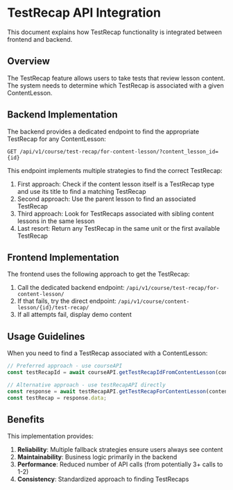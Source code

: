 # TestRecap API Integration

This document explains how TestRecap functionality is integrated between frontend and backend.

## Overview

The TestRecap feature allows users to take tests that review lesson content. The system needs to determine which TestRecap is associated with a given ContentLesson.

## Backend Implementation

The backend provides a dedicated endpoint to find the appropriate TestRecap for any ContentLesson:

```
GET /api/v1/course/test-recap/for-content-lesson/?content_lesson_id={id}
```

This endpoint implements multiple strategies to find the correct TestRecap:

1. First approach: Check if the content lesson itself is a TestRecap type and use its title to find a matching TestRecap
2. Second approach: Use the parent lesson to find an associated TestRecap
3. Third approach: Look for TestRecaps associated with sibling content lessons in the same lesson
4. Last resort: Return any TestRecap in the same unit or the first available TestRecap

## Frontend Implementation

The frontend uses the following approach to get the TestRecap:

1. Call the dedicated backend endpoint: `/api/v1/course/test-recap/for-content-lesson/`
2. If that fails, try the direct endpoint: `/api/v1/course/content-lesson/{id}/test-recap/`
3. If all attempts fail, display demo content

## Usage Guidelines

When you need to find a TestRecap associated with a ContentLesson:

```typescript
// Preferred approach - use courseAPI
const testRecapId = await courseAPI.getTestRecapIdFromContentLesson(contentLessonId);

// Alternative approach - use testRecapAPI directly
const response = await testRecapAPI.getTestRecapForContentLesson(contentLessonId);
const testRecap = response.data;
```

## Benefits

This implementation provides:

1. **Reliability**: Multiple fallback strategies ensure users always see content
2. **Maintainability**: Business logic primarily in the backend
3. **Performance**: Reduced number of API calls (from potentially 3+ calls to 1-2)
4. **Consistency**: Standardized approach to finding TestRecaps
